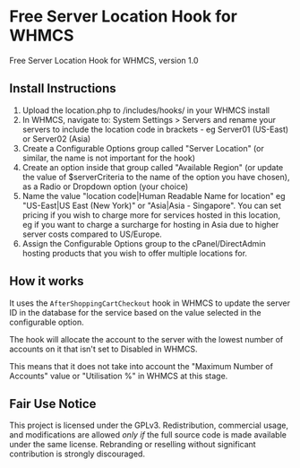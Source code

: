# Free Server Location Hook for WHMCS
Free Server Location Hook for WHMCS, version 1.0

## Install Instructions
1. Upload the location.php to /includes/hooks/ in your WHMCS install
2. In WHMCS, navigate to: System Settings > Servers and rename your servers to include the location code in brackets - eg Server01 (US-East) or Server02 (Asia)
3. Create a Configurable Options group called "Server Location" (or similar, the name is not important for the hook)
4. Create an option inside that group called "Available Region" (or update the value of $serverCriteria to the name of the option you have chosen), as a Radio or Dropdown option (your choice)
5. Name the value "location code|Human Readable Name for location" eg "US-East|US East (New York)" or "Asia|Asia - Singapore". You can set pricing if you wish to charge more for services hosted in this location, eg if you want to charge a surcharge for hosting in Asia due to higher server costs compared to US/Europe.
6. Assign the Configurable Options group to the cPanel/DirectAdmin hosting products that you wish to offer multiple locations for.

## How it works
It uses the `AfterShoppingCartCheckout` hook in WHMCS to update the server ID in the database for the service based on the value selected in the configurable option.

The hook will allocate the account to the server with the lowest number of accounts on it that isn't set to Disabled in WHMCS. 

This means that it does not take into account the "Maximum Number of Accounts" value or "Utilisation %" in WHMCS at this stage.

## Fair Use Notice
This project is licensed under the GPLv3. Redistribution, commercial usage, and modifications are allowed *only if* the full source code is made available under the same license. Rebranding or reselling without significant contribution is strongly discouraged.
